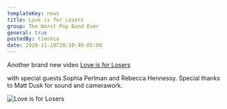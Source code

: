 ```yaml
---
templateKey: news
title: Love is for Losers
group: The Worst Pop Band Ever
general: true
postedBy: timshia
date: 2020-11-10T20:10:49-05:00
---
```

Another brand new video [Love is for Losers](https://youtu.be/it54j9MoAso "Love is for Losers")

with special guests Sophia Perlman and Rebecca Hennessy. Special thanks to Matt Dusk for sound and camerawork.

![Love is for Losers](https://www.ppfhouse.com/img/music/love%20is%20for%20losers.jpg)
